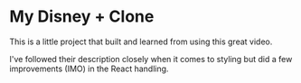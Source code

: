 # My Disney + Clone

This is a little project that built and learned from using this great video.

I've followed their description closely when it comes to styling but did a few improvements (IMO) in the React handling.

